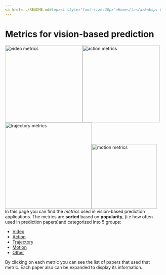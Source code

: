 ```yaml
---
<a href=../README.md#top><l style="font-size:30px">Home</l></a>&nbsp; &nbsp; &nbsp; &nbsp; &nbsp; &nbsp;<a href=../papers/papers.md#top><l style="font-size:30px">Papers</l></a>&nbsp; &nbsp; &nbsp; &nbsp; &nbsp; &nbsp;<a href=../datasets/datasets.md#top><l style="font-size:30px">Datasets</l></a>&nbsp; &nbsp; &nbsp; &nbsp; &nbsp; &nbsp;<l style="font-size:35px">Metrics</l>&nbsp; &nbsp; &nbsp; &nbsp; &nbsp; &nbsp;
---
```

<a name=top></a>
# Metrics for vision-based prediction
 <img src="../images/video_metrics.png" alt="video metrics" width="250"/><img src="../images/action_metrics.png" alt="action metrics" width="250"/><img src="../images/trajectory_metrics.png" alt="trajectory metrics" width="280"/><img src="../images/motion_metrics.png" alt="motion metrics" width="210"/><br/>
In this page you can find the *metrics* used in vision-based prediction applications. The metrics are **sorted** based on **popularity**, (i.e how often used in prediction papers)and categorized into 5 groups:
* <a href=video/video_metrics.md#top>Video</a>
* <a href=action/action_metrics.md#top>Action</a>
* <a href=trajectory/trajectory_metrics.md#top>Trajectory</a>
* <a href=motion/motion_metrics.md#top>Motion</a>
* <a href=other/other_metrics.md#top>Other</a>

By clicking on each metric you can see the list of papers that used that metric. Each paper also can be expanded to display its information.
